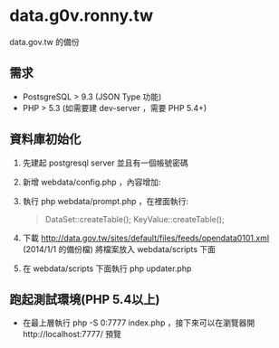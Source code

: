 data.g0v.ronny.tw
=================

data.gov.tw 的備份

需求
----
* PostsgreSQL > 9.3 (JSON Type 功能)
* PHP > 5.3 (如需要建 dev-server ，需要 PHP 5.4+)

資料庫初始化
------------
1. 先建起 postgresql server 並且有一個帳號密碼
2. 新增 webdata/config.php ，內容增加:

    <?php

    putenv('PGSQL_DATABASE_URL=pgsql://{user}:{password}@{host}/{db_name}')
3. 執行 php webdata/prompt.php ，在裡面執行:

     > DataSet::createTable();
     > KeyValue::createTable();

4. 下載 http://data.gov.tw/sites/default/files/feeds/opendata0101.xml (2014/1/1 的備份檔) 將檔案放入 webdata/scripts 下面
5. 在 webdata/scripts 下面執行 php updater.php

跑起測試環境(PHP 5.4以上)
-------------------------
* 在最上層執行 php -S 0:7777 index.php ，接下來可以在瀏覽器開 http://localhost:7777/ 預覽
